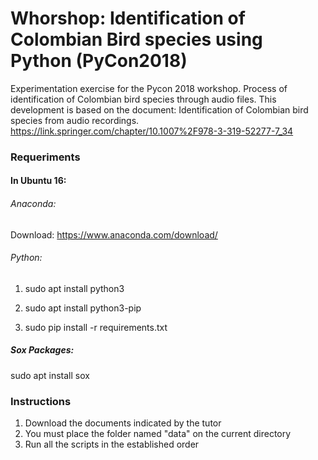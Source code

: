 # Whorshop: Identification of Colombian Bird species using Python (PyCon2018)

Experimentation exercise for the Pycon 2018 workshop. 
Process of identification of Colombian bird species through audio files.
This development is based on the document: Identification of Colombian bird species from audio recordings. https://link.springer.com/chapter/10.1007%2F978-3-319-52277-7_34

### Requeriments

#### In Ubuntu 16: 

###### Anaconda: 

Download: https://www.anaconda.com/download/

###### Python: 

1. sudo apt install python3
  
2. sudo apt install python3-pip
  
3. sudo pip install -r requirements.txt

##### Sox Packages:

sudo apt install sox

### Instructions

1. Download the documents indicated by the tutor
2. You must place the folder named "data" on the current directory
3. Run all the scripts in the established order
